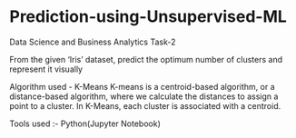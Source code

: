 # Prediction-using-Unsupervised-ML
Data Science and Business Analytics Task-2

From the given ‘Iris’ dataset, predict the optimum number of clusters and represent it visually

Algorithm used - K-Means
K-means is a centroid-based algorithm, or a distance-based algorithm, where we calculate the distances to assign a point to a cluster. In K-Means, each cluster is associated with a centroid.

Tools used :- Python(Jupyter Notebook)
